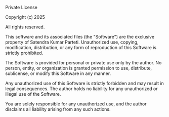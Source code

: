 Private License

Copyright (c) 2025 

All rights reserved.

This software and its associated files (the "Software") are the exclusive property of Satendra Kumar Parteti. Unauthorized use, copying, modification, distribution, or any form of reproduction of this Software is strictly prohibited.

The Software is provided for personal or private use only by the author. No person, entity, or organization is granted permission to use, distribute, sublicense, or modify this Software in any manner.

Any unauthorized use of this Software is strictly forbidden and may result in legal consequences. The author holds no liability for any unauthorized or illegal use of the Software.

You are solely responsible for any unauthorized use, and the author disclaims all liability arising from any such actions.
